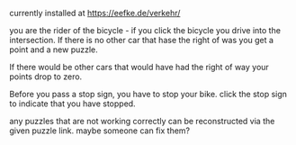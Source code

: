 currently installed at
https://eefke.de/verkehr/

you are the rider of the bicycle - if you click the bicycle you drive into the intersection.
If there is no other car that hase the right of was you get a point and a new puzzle.

If there would be other cars that would have had the right of way your points drop to zero.

Before you pass a stop sign, you have to stop your bike. click the stop sign to indicate that you have stopped.

any puzzles that are not working correctly can be reconstructed via the given puzzle link.
maybe someone can fix them?
